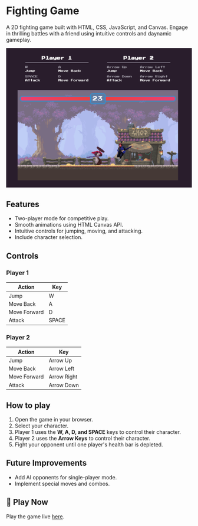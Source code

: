 # Fighting Game

A 2D fighting game built with HTML, CSS, JavaScript, and Canvas.
Engage in thrilling battles with a friend using intuitive controls and daynamic gameplay.

![Preview Image](https://github.com/MohammedMMC/Web-Fighting-Game/blob/main/preview.png?raw=true)

## Features

- Two-player mode for competitive play.
- Smooth animations using HTML Canvas API.
- Intuitive controls for jumping, moving, and attacking.
- Include character selection.

## Controls

### Player 1

| Action       | Key   |
| ------------ | ----- |
| Jump         | W     |
| Move Back    | A     |
| Move Forward | D     |
| Attack       | SPACE |

### Player 2

| Action       | Key         |
| ------------ | ----------- |
| Jump         | Arrow Up    |
| Move Back    | Arrow Left  |
| Move Forward | Arrow Right |
| Attack       | Arrow Down  |

## How to play

1. Open the game in your browser.
2. Select your character.
3. Player 1 uses the **W, A, D, and SPACE** keys to control their character.
4. Player 2 uses the **Arrow Keys** to control their character.
5. Fight your opponent until one player's health bar is depleted.

## Future Improvements

- Add AI opponents for single-player mode.
- Implement special moves and combos.

## 🚀 Play Now

Play the game live [here](https://mohammedmmc.github.io/Web-Fighting-Game/).
